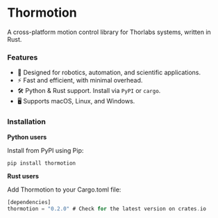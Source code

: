 # Thormotion

A cross-platform motion control library for Thorlabs systems, written in Rust.

### Features
- 🧬 Designed for robotics, automation, and scientific applications.
- ⚡️ Fast and efficient, with minimal overhead.
- 🛠️ Python & Rust support. Install via `PyPI` or `cargo`.
- 🖥️ Supports macOS, Linux, and Windows.

### Installation

**Python users**

Install from PyPI using Pip:

```python
pip install thormotion
```

**Rust users**

Add Thormotion to your Cargo.toml file:

```rust
[dependencies]
thormotion = "0.2.0" # Check for the latest version on crates.io
```
